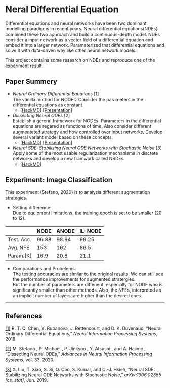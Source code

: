 # Neral Differential Equation

Differential equations and neural networks have been two dominant modelling paradigms in recent years. Neural differential equations(NDEs) combined these two approach and build a continuous-depth model. NDEs consider a input network as a vector field of a differential equation and embed it into a larger network. Parameterized that differential equations and solve it with data-driven way like other neural network models.

This project contains some research on NDEs and reproduce one of the experiment result.

## Paper Summery
+ *Neural Ordinary Differential Equations* [1]\
   The vanilla mothod for NODEs. Consider the parameters in the differential equations as constant.
   + [[HackMD]](https://hackmd.io/@Chieh997/BygEi-iaY) [[Presentation]](https://hackmd.io/@Chieh997/2017NODEs)
+ *Dissecting Neural ODEs* [2]\
   Establish a gereral framework for NODEs. Parameters in the differential equations are regared as functions of time. Also consider different augmentated strategy and  how controlled over input networks. Develop several variant model based on these concepts.
   + [[HackMD]](https://hackmd.io/@Chieh997/rJqo7jKaK) [[Presentation]](https://hackmd.io/@Chieh997/2020DissNODEs)
+ *Neural SDE: Stabilizing Neural ODE Networks with Stochastic Noise* [3]\
   Apply some of the most usable regularization mechanisms in discrete networks and develop a new framwork called NSDEs.
   + [[HackMD]](https://hackmd.io/@Chieh997/SJrX-pcTF)

## Experiment: Image Classification
This experiment (Stefano, 2020) is to analysis different augmentation strategies.
+ Setting difference:\
 Due to equipment limitations, the training epoch is set to be smaller (20 to 12).

|           | NODE | ANODE | IL-NODE |
| ----      | ---  | ---   | ----    |
| Test. Acc.| 96.88| 98.94 | 99.25|
| Avg. NFE  | 153  | 162   | 86.5 |
| Param.[K] | 16.9 | 20.8  | 21.1 |

 + Comparations and Probelems\
 The testing accuracies are similar to the original results. We can still see the performance improvements for augmented stratergies. \
 But the number of parameters are diffenent, especially for NODE who is significantly smaller than other methods. Also, the NFEs, interpreted as an implicit number of layers, are higher than the desired ones.
 
---
## References
[[1]](https://arxiv.org/abs/1806.07366) R. T. Q. Chen, Y. Rubanova, J. Bettencourt, and D. K. Duvenaud, “Neural Ordinary Differential Equations,” *Neural Information Processing Systems*, 2018. 

[[2]](https://arxiv.org/abs/2002.08071) M. Stefano , P. Michael , P. Jinkyoo , Y. Atsushi , and A. Hajime , “Dissecting Neural ODEs,” *Advances in Neural Information Processing Systems*, vol. 33, 2020.‌

[[3]](https://arxiv.org/abs/1906.02355) X. Liu, T. Xiao, S. Si, Q. Cao, S. Kumar, and C.-J. Hsieh, “Neural SDE: Stabilizing Neural ODE Networks with Stochastic Noise,” *arXiv:1906.02355 [cs, stat]*, Jun. 2019.
